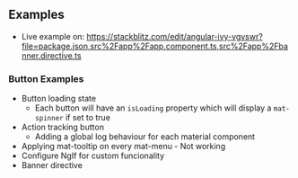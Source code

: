 ## Examples

- Live example on: https://stackblitz.com/edit/angular-ivy-vgvswr?file=package.json,src%2Fapp%2Fapp.component.ts,src%2Fapp%2Fbanner.directive.ts

### Button Examples

- Button loading state
  - Each button will have an `isLoading` property which will display a `mat-spinner` if set to true
- Action tracking button
  - Adding a global log behaviour for each material component
- Applying mat-tooltip on every mat-menu - Not working
- Configure NgIf for custom funcionality
- Banner directive
